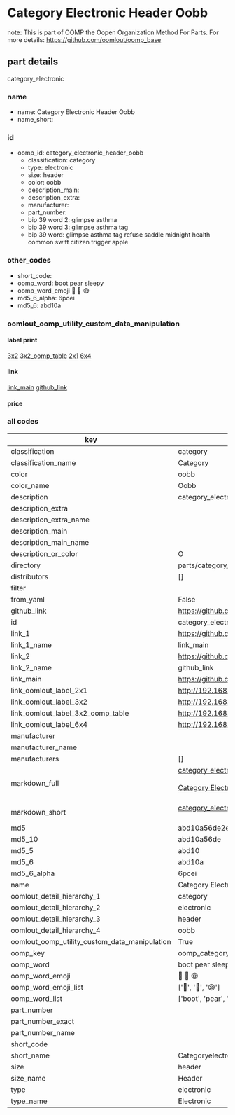 # Category Electronic Header Oobb  

note: This is part of OOMP the Oopen Organization Method For Parts. For more details: https://github.com/oomlout/oomp_base

##  part details



category_electronic

### name
* name: Category Electronic Header Oobb
* name_short: 
### id
* oomp_id: category_electronic_header_oobb
  * classification: category
  * type: electronic
  * size: header
  * color: oobb
  * description_main: 
  * description_extra: 
  * manufacturer: 
  * part_number: 
  * bip 39 word 2: glimpse asthma
  * bip 39 word 3: glimpse asthma tag
  * bip 39 word: glimpse asthma tag refuse saddle midnight health common swift citizen trigger apple

### other_codes
* short_code: 
* oomp_word: boot pear sleepy
* oomp_word_emoji :boot: :pear: :sleepy:
* md5_6_alpha: 6pcei
* md5_6: abd10a






### oomlout_oomp_utility_custom_data_manipulation
#### label print
[3x2](http://192.168.1.245:1112/?label=oomp%206pcei)
[3x2_oomp_table](http://192.168.1.107:1112/?label=oomp%206pcei)
[2x1](http://192.168.1.242:1112/?label=oomp%206pcei)
[6x4](http://192.168.1.55:1112/?label=oomp%206pcei)    

#### link

[link_main](https://github.com/oomlout/oomlout_oomp_current_version_messy/tree/main/parts/category_electronic_header_oobb) [github_link](https://github.com/oomlout/oomlout_oomp_part_src/tree/main/parts/category_electronic_header_oobb)                             

#### price







### all codes 
| key | value |  
| --- | --- |  
| classification | category |  
| classification_name | Category |  
| color | oobb |  
| color_name | Oobb |  
| description | category_electronic |  
| description_extra |  |  
| description_extra_name |  |  
| description_main |  |  
| description_main_name |  |  
| description_or_color | O  |  
| directory | parts/category_electronic_header_oobb |  
| distributors | [] |  
| filter |  |  
| from_yaml | False |  
| github_link | https://github.com/oomlout/oomlout_oomp_part_src/tree/main/parts/category_electronic_header_oobb |  
| id | category_electronic_header_oobb |  
| link_1 | https://github.com/oomlout/oomlout_oomp_current_version_messy/tree/main/parts/category_electronic_header_oobb |  
| link_1_name | link_main |  
| link_2 | https://github.com/oomlout/oomlout_oomp_part_src/tree/main/parts/category_electronic_header_oobb |  
| link_2_name | github_link |  
| link_main | https://github.com/oomlout/oomlout_oomp_current_version_messy/tree/main/parts/category_electronic_header_oobb |  
| link_oomlout_label_2x1 | http://192.168.1.242:1112/?label=oomp%206pcei |  
| link_oomlout_label_3x2 | http://192.168.1.245:1112/?label=oomp%206pcei |  
| link_oomlout_label_3x2_oomp_table | http://192.168.1.107:1112/?label=oomp%206pcei |  
| link_oomlout_label_6x4 | http://192.168.1.55:1112/?label=oomp%206pcei |  
| manufacturer |  |  
| manufacturer_name |  |  
| manufacturers | [] |  
| markdown_full | [category_electronic_header_oobb](https://github.com/oomlout/oomlout_oomp_current_version_messy/tree/main/parts/category_electronic_header_oobb)<br>[](https://github.com/oomlout/oomlout_oomp_current_version_messy/tree/main/parts/category_electronic_header_oobb)<br>[Category Electronic Header Oobb](https://github.com/oomlout/oomlout_oomp_current_version_messy/tree/main/parts/category_electronic_header_oobb)<br><br> |  
| markdown_short | [category_electronic_header_oobb](https://github.com/oomlout/oomlout_oomp_current_version_messy/tree/main/parts/category_electronic_header_oobb)<br><br> |  
| md5 | abd10a56de2e6d4631deeb47ba438319 |  
| md5_10 | abd10a56de |  
| md5_5 | abd10 |  
| md5_6 | abd10a |  
| md5_6_alpha | 6pcei |  
| name | Category Electronic Header Oobb |  
| oomlout_detail_hierarchy_1 | category |  
| oomlout_detail_hierarchy_2 | electronic |  
| oomlout_detail_hierarchy_3 | header |  
| oomlout_detail_hierarchy_4 | oobb |  
| oomlout_oomp_utility_custom_data_manipulation | True |  
| oomp_key | oomp_category_electronic_header_oobb |  
| oomp_word | boot pear sleepy |  
| oomp_word_emoji | :boot: :pear: :sleepy: |  
| oomp_word_emoji_list | [':boot:', ':pear:', ':sleepy:'] |  
| oomp_word_list | ['boot', 'pear', 'sleepy'] |  
| part_number |  |  
| part_number_exact |  |  
| part_number_name |  |  
| short_code |  |  
| short_name | Categoryelectronic |  
| size | header |  
| size_name | Header |  
| type | electronic |  
| type_name | Electronic |  
